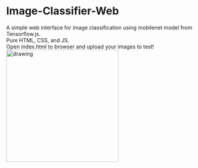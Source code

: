 # Image-Classifier-Web
A simple web interface for image classification using mobilenet model from Tensorflow.js.\
Pure HTML, CSS, and JS.\
Open index.html to browser and upload your images to test!
<img src="https://github.com/wongsenoch/Image-Classifier-Web/blob/master/illustration.png" alt="drawing" height="300"/>
